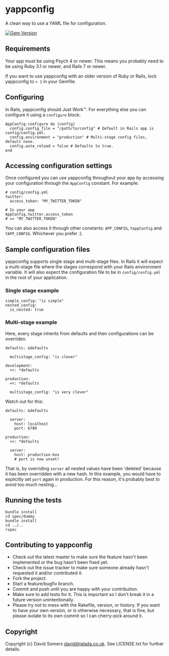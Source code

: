 # yappconfig

A clean way to use a YAML file for configuration.

[![Gem Version](https://badge.fury.io/rb/yappconfig.svg)](https://badge.fury.io/rb/yappconfig)

## Requirements

Your app must be using Psych 4 or newer. This means you probably need to be
using Ruby 3.1 or newer, and Rails 7 or newer.

If you want to use yappconfig with an older version of Ruby or Rails, lock
yappconfig to `< 1` in your Gemfile.

## Configuring

In Rails, yappconfig should Just Work™. For everything else you can configure it
using a `configure` block: 

    AppConfig.configure do |config|
      config.config_file = "/path/to/config" # Default in Rails app is config/config.yml.
      config.environment = "production" # Multi-stage config files, default none.
      config.auto_reload = false # Defaults to true.
    end

## Accessing configuration settings

Once configured you can use yappconfig throughout your app by accessing your
configuration through the `AppConfig` constant. For example:

    # config/config.yml
    twitter:
      access_token: "MY_TWITTER_TOKEN"

    # In your app
    AppConfig.twitter.access_token
    # => "MY_TWITTER_TOKEN"

You can also access it through other constants: `APP_CONFIG`, `YappConfig` and
`YAPP_CONFIG`. Whichever you prefer :).

## Sample configuration files

yappconfig supports single stage and multi-stage files. In Rails it will expect
a multi-stage file where the stages correspond with your Rails environment
variable. It will also expect the configuration file to be in
`config/config.yml` in the root of your application.

### Single stage example

    simple_config: "is simple"
    nested_config:
      is_nested: true

### Multi-stage example

Here, every stage inherits from defaults and then configurations can be
overriden.

    defaults: &defaults
    
      multistage_config: "is clever"
    
    development:
      <<: *defaults
    
    production:
      <<: *defaults
      
      multistage_config: "is very clever"

Watch out for this:

    defaults: &defaults
      
      server:
        host: localhost
        port: 6789
    
    production:
      <<: *defaults
      
      server:
        host: production-box
        # port is now unset!

That is, by overriding `server` all nested values have been 'deleted' because
it has been overridden with a new hash. In this example, you would have to
explicitly set `port` again in production. For this reason, it's probably best
to avoid too much nesting...

## Running the tests

```
bundle install
cd spec/dummy
bundle install
cd ../..
rspec
````


## Contributing to yappconfig
 
* Check out the latest master to make sure the feature hasn't been implemented
  or the bug hasn't been fixed yet.
* Check out the issue tracker to make sure someone already hasn't requested it
  and/or contributed it.
* Fork the project.
* Start a feature/bugfix branch.
* Commit and push until you are happy with your contribution.
* Make sure to add tests for it. This is important so I don't break it in a
  future version unintentionally.
* Please try not to mess with the Rakefile, version, or history. If you want to
  have your own version, or is otherwise necessary, that is fine, but please
  isolate to its own commit so I can cherry-pick around it.

## Copyright

Copyright (c) David Somers <david@jalada.co.uk>. See LICENSE.txt for further
details.

